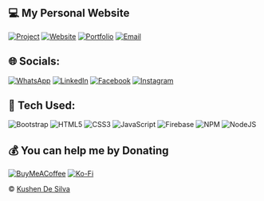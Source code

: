 ## 💻 My Personal Website

[![Project](https://img.shields.io/badge/Project-008080?style=for-the-badge&logo=GoogleCloud&logoColor=white)](https://kushen.tech)
[![Website](https://img.shields.io/badge/Personal_Website-008080?style=for-the-badge&logo=GoogleChrome&logoColor=white)](https://kushen.tech)
[![Portfolio](https://img.shields.io/badge/Portfolio-008080?style=for-the-badge&logo=Files&logoColor=white)](https://kushen.me)
[![Email](https://img.shields.io/badge/Email-008080?style=for-the-badge&logo=Gmail&logoColor=white)](mailto:kushendesilva@gmail.com)

<!-- [![APK](https://img.shields.io/badge/APK-008080?style=for-the-badge&logo=GooglePlay&logoColor=white)](https://github.com/kushendesilva/pickngo/releases/download/v2.0.0/pickngo.apk) -->

## 🌐 Socials:

[![WhatsApp](https://img.shields.io/badge/WhatsApp-25D366?style=for-the-badge&logo=whatsapp&logoColor=white)](https://wa.me/94727827878)
[![LinkedIn](https://img.shields.io/badge/LinkedIn-%230077B5?style=for-the-badge&logo=linkedin&logoColor=white)](https://linkedin.com/in/kushendesilva)
[![Facebook](https://img.shields.io/badge/Facebook-%231877F2?style=for-the-badge&logo=Facebook&logoColor=white)](https://facebook.com/kushendesilva)
[![Instagram](https://img.shields.io/badge/Instagram-%23E4405F?style=for-the-badge&logo=Instagram&logoColor=white)](https://instagram.com/kushendesilva)

<!-- [![Twitter](https://img.shields.io/badge/Twitter-%231DA1F2?style=for-the-badge&logo=Twitter&logoColor=white)](https://twitter.com/kushendesilva)
[![Reddit](https://img.shields.io/badge/Reddit-%23FF4500?style=for-the-badge&logo=Reddit&logoColor=white)](https://reddit.com/user/kushenthimira)
[![TikTok](https://img.shields.io/badge/TikTok-%23000000?style=for-the-badge&logo=TikTok&logoColor=white)](https://tiktok.com/@ciphernpc) -->

## 🔌 Tech Used:

![Bootstrap](https://img.shields.io/badge/bootstrap-%23563D7C.svg?style=for-the-badge&logo=bootstrap&logoColor=white)
![HTML5](https://img.shields.io/badge/html5-%23E34F26.svg?style=for-the-badge&logo=html5&logoColor=white)
![CSS3](https://img.shields.io/badge/css3-%231572B6.svg?style=for-the-badge&logo=css3&logoColor=white)
![JavaScript](https://img.shields.io/badge/javascript-%23323330.svg?style=for-the-badge&logo=javascript&logoColor=%23F7DF1E)
![Firebase](https://img.shields.io/badge/firebase-%23039BE5.svg?style=for-the-badge&logo=firebase)
![NPM](https://img.shields.io/badge/NPM-%23000000.svg?style=for-the-badge&logo=npm&logoColor=white)
![NodeJS](https://img.shields.io/badge/node.js-6DA55F?style=for-the-badge&logo=node.js&logoColor=white)

<!--
![Expo](https://img.shields.io/badge/expo-1C1E24?style=for-the-badge&logo=expo&logoColor=#D04A37)
![Markdown](https://img.shields.io/badge/markdown-%23000000.svg?style=for-the-badge&logo=markdown&logoColor=white)
![React Native](https://img.shields.io/badge/react_native-%2320232a.svg?style=for-the-badge&logo=react&logoColor=%2361DAFB)
![Canva](https://img.shields.io/badge/Canva-%2300C4CC.svg?style=for-the-badge&logo=Canva&logoColor=white)
![Dart](https://img.shields.io/badge/dart-%230175C2.svg?style=for-the-badge&logo=dart&logoColor=white)
![GraphQL](https://img.shields.io/badge/-GraphQL-E10098?style=for-the-badge&logo=graphql&logoColor=white)
![Kotlin](https://img.shields.io/badge/kotlin-%230095D5.svg?style=for-the-badge&logo=kotlin&logoColor=white)
![TypeScript](https://img.shields.io/badge/typescript-%23007ACC.svg?style=for-the-badge&logo=typescript&logoColor=white)
![Flutter](https://img.shields.io/badge/Flutter-%2302569B.svg?style=for-the-badge&logo=Flutter&logoColor=white)
![SASS](https://img.shields.io/badge/SASS-hotpink.svg?style=for-the-badge&logo=SASS&logoColor=white)
![Redux](https://img.shields.io/badge/redux-%23593d88.svg?style=for-the-badge&logo=redux&logoColor=white)
![React Router](https://img.shields.io/badge/React_Router-CA4245?style=for-the-badge&logo=react-router&logoColor=white)
![React](https://img.shields.io/badge/react-%2320232a.svg?style=for-the-badge&logo=react&logoColor=%2361DAFB)
![Yarn](https://img.shields.io/badge/yarn-%232C8EBB.svg?style=for-the-badge&logo=yarn&logoColor=white)
![MySQL](https://img.shields.io/badge/mysql-%2300f.svg?style=for-the-badge&logo=mysql&logoColor=white)
![SQLite](https://img.shields.io/badge/sqlite-%2307405e.svg?style=for-the-badge&logo=sqlite&logoColor=white)
![Adobe Photoshop](https://img.shields.io/badge/adobephotoshop-%2331A8FF.svg?style=for-the-badge&logo=adobephotoshop&logoColor=white)
![Figma](https://img.shields.io/badge/figma-%23F24E1E.svg?style=for-the-badge&logo=figma&logoColor=white)
![Adobe XD](https://img.shields.io/badge/Adobe%20XD-470137?style=for-the-badge&logo=Adobe%20XD&logoColor=#FF61F6)
![Postman](https://img.shields.io/badge/Postman-FF6C37?style=for-the-badge&logo=postman&logoColor=white)
![ESLint](https://img.shields.io/badge/ESLint-4B3263?style=for-the-badge&logo=eslint&logoColor=white)
-->

## 💰 You can help me by Donating

[![BuyMeACoffee](https://img.shields.io/badge/Buy%20Me%20a%20Coffee-000000?style=for-the-badge&logo=buy-me-a-coffee&logoColor=white)](https://buymeacoffee.com/kushendesilva) [![Ko-Fi](https://img.shields.io/badge/Ko--fi-000000?style=for-the-badge&logo=ko-fi&logoColor=white)](https://ko-fi.com/kushendesilva)

<p>&copy; <a href="https://kushen.tech">Kushen De Silva</a></p>
